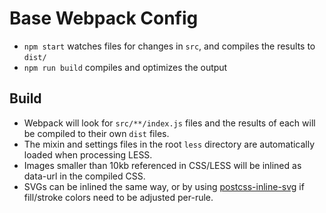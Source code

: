 # Base Webpack Config

- `npm start` watches files for changes in `src`,  and compiles the results to `dist/`
- `npm run build` compiles and optimizes the output

## Build

* Webpack will look for `src/**/index.js` files and the results of each will be compiled to their own `dist` files. 
* The mixin and settings files in the root `less` directory are automatically loaded when processing LESS.
* Images smaller than 10kb referenced in CSS/LESS will be inlined as data-url in the compiled CSS.
* SVGs can be inlined the same way, or by using [postcss-inline-svg](https://github.com/TrySound/postcss-inline-svg) if fill/stroke colors need to be adjusted per-rule.

